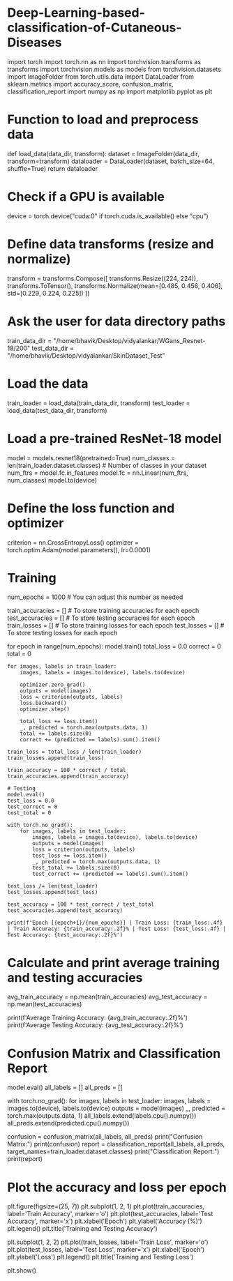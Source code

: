 # Deep-Learning-based-classification-of-Cutaneous-Diseases
import torch
import torch.nn as nn
import torchvision.transforms as transforms
import torchvision.models as models
from torchvision.datasets import ImageFolder
from torch.utils.data import DataLoader
from sklearn.metrics import accuracy_score, confusion_matrix, classification_report
import numpy as np
import matplotlib.pyplot as plt

# Function to load and preprocess data
def load_data(data_dir, transform):
    dataset = ImageFolder(data_dir, transform=transform)
    dataloader = DataLoader(dataset, batch_size=64, shuffle=True)
    return dataloader

# Check if a GPU is available
device = torch.device("cuda:0" if torch.cuda.is_available() else "cpu")

# Define data transforms (resize and normalize)
transform = transforms.Compose([
    transforms.Resize((224, 224)),
    transforms.ToTensor(),
    transforms.Normalize(mean=[0.485, 0.456, 0.406], std=[0.229, 0.224, 0.225])
])

# Ask the user for data directory paths
train_data_dir = "/home/bhavik/Desktop/vidyalankar/WGans_Resnet-18/200"
test_data_dir = "/home/bhavik/Desktop/vidyalankar/SkinDataset_Test"

# Load the data
train_loader = load_data(train_data_dir, transform)
test_loader = load_data(test_data_dir, transform)

# Load a pre-trained ResNet-18 model
model = models.resnet18(pretrained=True)
num_classes = len(train_loader.dataset.classes)  # Number of classes in your dataset
num_ftrs = model.fc.in_features
model.fc = nn.Linear(num_ftrs, num_classes)
model.to(device)

# Define the loss function and optimizer
criterion = nn.CrossEntropyLoss()
optimizer = torch.optim.Adam(model.parameters(), lr=0.0001)

# Training
num_epochs = 1000  # You can adjust this number as needed

train_accuracies = []  # To store training accuracies for each epoch
test_accuracies = []   # To store testing accuracies for each epoch
train_losses = []  # To store training losses for each epoch
test_losses = []  # To store testing losses for each epoch

for epoch in range(num_epochs):
    model.train()
    total_loss = 0.0
    correct = 0
    total = 0

    for images, labels in train_loader:
        images, labels = images.to(device), labels.to(device)

        optimizer.zero_grad()
        outputs = model(images)
        loss = criterion(outputs, labels)
        loss.backward()
        optimizer.step()

        total_loss += loss.item()
        _, predicted = torch.max(outputs.data, 1)
        total += labels.size(0)
        correct += (predicted == labels).sum().item()

    train_loss = total_loss / len(train_loader)
    train_losses.append(train_loss)

    train_accuracy = 100 * correct / total
    train_accuracies.append(train_accuracy)

    # Testing
    model.eval()
    test_loss = 0.0
    test_correct = 0
    test_total = 0

    with torch.no_grad():
        for images, labels in test_loader:
            images, labels = images.to(device), labels.to(device)
            outputs = model(images)
            loss = criterion(outputs, labels)
            test_loss += loss.item()
            _, predicted = torch.max(outputs.data, 1)
            test_total += labels.size(0)
            test_correct += (predicted == labels).sum().item()

    test_loss /= len(test_loader)
    test_losses.append(test_loss)

    test_accuracy = 100 * test_correct / test_total
    test_accuracies.append(test_accuracy)

    print(f'Epoch [{epoch+1}/{num_epochs}] | Train Loss: {train_loss:.4f} | Train Accuracy: {train_accuracy:.2f}% | Test Loss: {test_loss:.4f} | Test Accuracy: {test_accuracy:.2f}%')
   
# Calculate and print average training and testing accuracies
avg_train_accuracy = np.mean(train_accuracies)
avg_test_accuracy = np.mean(test_accuracies)

print(f'Average Training Accuracy: {avg_train_accuracy:.2f}%')
print(f'Average Testing Accuracy: {avg_test_accuracy:.2f}%')

# Confusion Matrix and Classification Report
model.eval()
all_labels = []
all_preds = []

with torch.no_grad():
    for images, labels in test_loader:
        images, labels = images.to(device), labels.to(device)
        outputs = model(images)
        _, predicted = torch.max(outputs.data, 1)
        all_labels.extend(labels.cpu().numpy())
        all_preds.extend(predicted.cpu().numpy())

confusion = confusion_matrix(all_labels, all_preds)
print("Confusion Matrix:")
print(confusion)
report = classification_report(all_labels, all_preds, target_names=train_loader.dataset.classes)
print("Classification Report:")
print(report)

# Plot the accuracy and loss per epoch
plt.figure(figsize=(25, 7))
plt.subplot(1, 2, 1)
plt.plot(train_accuracies, label='Train Accuracy', marker='o')
plt.plot(test_accuracies, label='Test Accuracy', marker='x')
plt.xlabel('Epoch')
plt.ylabel('Accuracy (%)')
plt.legend()
plt.title('Training and Testing Accuracy')

plt.subplot(1, 2, 2)
plt.plot(train_losses, label='Train Loss', marker='o')
plt.plot(test_losses, label='Test Loss', marker='x')
plt.xlabel('Epoch')
plt.ylabel('Loss')
plt.legend()
plt.title('Training and Testing Loss')

plt.show()                                                                                                                                                                                                                    
